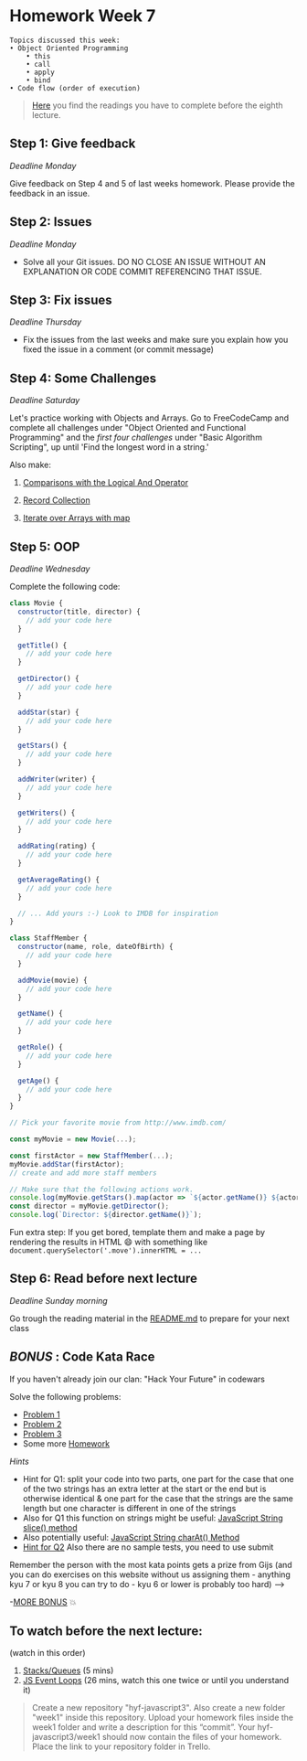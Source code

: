 # Homework Week 7

```
Topics discussed this week:
• Object Oriented Programming
    • this
    • call
    • apply
    • bind
• Code flow (order of execution)
```

>[Here](/Week7/README.md) you find the readings you have to complete before the eighth lecture.

## Step 1: Give feedback

_Deadline Monday_

Give feedback on Step 4 and 5 of last weeks homework. Please provide the feedback in an issue.

## Step 2: Issues

_Deadline Monday_

- Solve all your Git issues. DO NO CLOSE AN ISSUE WITHOUT AN EXPLANATION OR CODE COMMIT REFERENCING THAT ISSUE.


## Step 3: Fix issues

_Deadline Thursday_

- Fix the issues from the last weeks and make sure you explain how you fixed the issue in a comment (or commit message)

## Step 4: Some Challenges

_Deadline Saturday_

Let's practice working with Objects and Arrays. Go to FreeCodeCamp and complete all challenges under "Object Oriented and Functional Programming" and the _first four challenges_ under "Basic Algorithm Scripting", up until 'Find the longest word in a string.'

Also make:

1. [Comparisons with the Logical And Operator](https://www.freecodecamp.com/challenges/comparisons-with-the-logical-and-operator)

2. [Record Collection](https://www.freecodecamp.com/challenges/record-collection)

3. [Iterate over Arrays with map](https://www.freecodecamp.com/challenges/iterate-over-arrays-with-map)

## Step 5: OOP

_Deadline Wednesday_

Complete the following code:

```js
class Movie {
  constructor(title, director) {
    // add your code here
  }

  getTitle() {
    // add your code here
  }

  getDirector() {
    // add your code here
  }

  addStar(star) {
    // add your code here
  }

  getStars() {
    // add your code here
  }

  addWriter(writer) {
    // add your code here
  }

  getWriters() {
    // add your code here
  }

  addRating(rating) {
    // add your code here
  }

  getAverageRating() {
    // add your code here
  }

  // ... Add yours :-) Look to IMDB for inspiration
}

class StaffMember {
  constructor(name, role, dateOfBirth) {
    // add your code here
  }

  addMovie(movie) {
    // add your code here
  }

  getName() {
    // add your code here
  }

  getRole() {
    // add your code here
  }

  getAge() {
    // add your code here
  }
}

// Pick your favorite movie from http://www.imdb.com/

const myMovie = new Movie(...);

const firstActor = new StaffMember(...);
myMovie.addStar(firstActor);
// create and add more staff members

// Make sure that the following actions work.
console.log(myMovie.getStars().map(actor => `${actor.getName()} ${actor.getAge()}`));
const director = myMovie.getDirector();
console.log(`Director: ${director.getName()}`);
```

Fun extra step: If you get bored, template them and make a page by rendering the results in HTML :smile: with something like `document.querySelector('.move').innerHTML = ...`

## Step 6: Read before next lecture

_Deadline Sunday morning_

Go trough the reading material in the [README.md](/Week7/README.md) to prepare for your next class

## _BONUS_ : Code Kata Race

If you haven't already join our clan: "Hack Your Future" in codewars

Solve the following problems:
- [Problem 1](https://www.codewars.com/kata/keep-up-the-hoop)
- [Problem 2](https://www.codewars.com/kata/find-the-first-non-consecutive-number)
- [Problem 3](https://www.codewars.com/kata/negation-of-a-value)
- Some more [Homework](https://www.codewars.com/collections/hyf-homework-1)

_Hints_
- Hint for Q1: split your code into two parts, one part for the case that one of the two strings has an extra letter at the start or the end but is otherwise identical & one part for the case that the strings are the same length but one character is different in one of the strings
- Also for Q1 this function on strings might be useful: [JavaScript String slice() method](https://www.w3schools.com/jsref/jsref_slice_string.asp)
- Also potentially useful: [JavaScript String charAt() Method](https://www.w3schools.com/jsref/jsref_charat.asp)
- [Hint for Q2](https://www.w3schools.com/jsref/jsref_sort.asp) Also there are no sample tests, you need to use submit

Remember the person with the most kata points gets a prize from Gijs (and you can do exercises on this website without us assigning them - anything kyu 7 or kyu 8 you can try to do - kyu 6 or lower is probably too hard) -->

-[MORE BONUS](https://www.codewars.com/collections/hyf-homework-1-bonus-credit) :collision:

## To watch before the next lecture:

(watch in this order)

1. [Stacks/Queues](https://www.youtube.com/watch?v=wjI1WNcIntg) (5 mins)
2. [JS Event Loops](https://www.youtube.com/watch?v=8aGhZQkoFbQ) (26 mins, watch this one twice or until you understand it)

>Create a new repository "hyf-javascript3". Also create a new folder "week1" inside this repository.
Upload your homework files inside the week1 folder and write a description for this “commit”.
Your hyf-javascript3/week1 should now contain the files of your homework.
Place the link to your repository folder in Trello.
